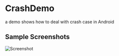 # CrashDemo
a demo shows how to deal with crash case in Android

## Sample Screenshots
![Screenshot](https://github.com/wytings/CrashDemo/blob/master/screenshot/Screen.png)
